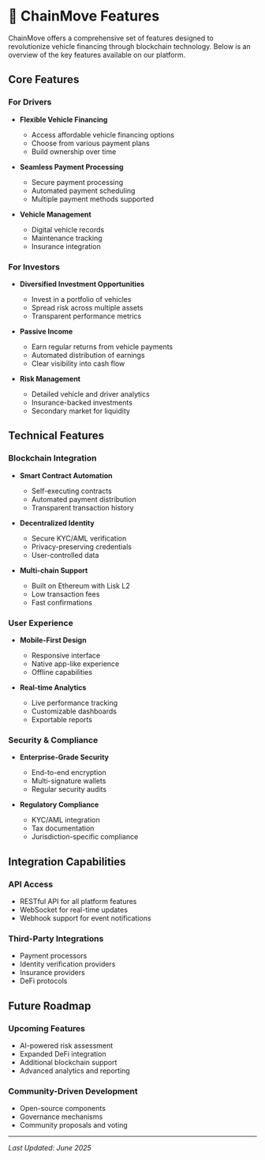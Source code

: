 # 🚀 ChainMove Features

ChainMove offers a comprehensive set of features designed to revolutionize vehicle financing through blockchain technology. Below is an overview of the key features available on our platform.

## Core Features

### For Drivers

- **Flexible Vehicle Financing**
  - Access affordable vehicle financing options
  - Choose from various payment plans
  - Build ownership over time

- **Seamless Payment Processing**
  - Secure payment processing
  - Automated payment scheduling
  - Multiple payment methods supported

- **Vehicle Management**
  - Digital vehicle records
  - Maintenance tracking
  - Insurance integration

### For Investors

- **Diversified Investment Opportunities**
  - Invest in a portfolio of vehicles
  - Spread risk across multiple assets
  - Transparent performance metrics

- **Passive Income**
  - Earn regular returns from vehicle payments
  - Automated distribution of earnings
  - Clear visibility into cash flow

- **Risk Management**
  - Detailed vehicle and driver analytics
  - Insurance-backed investments
  - Secondary market for liquidity

## Technical Features

### Blockchain Integration

- **Smart Contract Automation**
  - Self-executing contracts
  - Automated payment distribution
  - Transparent transaction history

- **Decentralized Identity**
  - Secure KYC/AML verification
  - Privacy-preserving credentials
  - User-controlled data

- **Multi-chain Support**
  - Built on Ethereum with Lisk L2
  - Low transaction fees
  - Fast confirmations

### User Experience

- **Mobile-First Design**
  - Responsive interface
  - Native app-like experience
  - Offline capabilities

- **Real-time Analytics**
  - Live performance tracking
  - Customizable dashboards
  - Exportable reports

### Security & Compliance

- **Enterprise-Grade Security**
  - End-to-end encryption
  - Multi-signature wallets
  - Regular security audits

- **Regulatory Compliance**
  - KYC/AML integration
  - Tax documentation
  - Jurisdiction-specific compliance

## Integration Capabilities

### API Access
- RESTful API for all platform features
- WebSocket for real-time updates
- Webhook support for event notifications

### Third-Party Integrations
- Payment processors
- Identity verification providers
- Insurance providers
- DeFi protocols

## Future Roadmap

### Upcoming Features
- AI-powered risk assessment
- Expanded DeFi integration
- Additional blockchain support
- Advanced analytics and reporting

### Community-Driven Development
- Open-source components
- Governance mechanisms
- Community proposals and voting

---

*Last Updated: June 2025*
